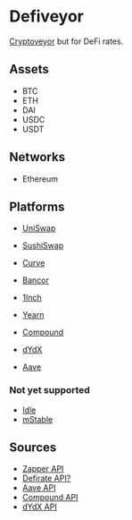 # Defiveyor

[Cryptoveyor](https://www.cryptoveyor.com) but for DeFi rates.

## Assets

- BTC
- ETH
- DAI
- USDC
- USDT

## Networks

- Ethereum

## Platforms

- [UniSwap](https://uniswap.org)
- [SushiSwap](https://sushi.com/)
- [Curve](https://curve.fi/)
- [Bancor](https://app.bancor.network)
- [1Inch](https://1inch.exchange)
- [Yearn](https://yearn.finance)

- [Compound](https://compound.finance)
- [dYdX](https://trade.dydx.exchange/)
- [Aave](https://aave.com/)

### Not yet supported

- [Idle](https://idle.finance)
- [mStable](https://app.mstable.org)

## Sources

- [Zapper API](https://docs.zapper.fi/zapper-api/api-getting-started)
- [Defirate API?](https://defirate.com/lend/)
- [Aave API](https://aave-api-v2.aave.com/)
- [Compound API](https://compound.finance/docs/api#MarketHistoryService)
- [dYdX API](https://docs.dydx.exchange/#get-orderbook)
